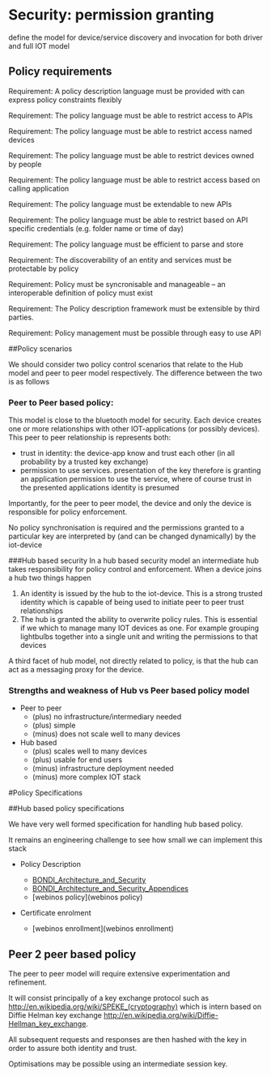 
# Security: permission granting

define the model for device/service discovery and invocation for both driver and full IOT model



## Policy requirements

Requirement: A policy description language must be provided with can express policy constraints flexibly 

Requirement: The policy language must be able to restrict access to APIs

Requirement: The policy language must be able to restrict access named devices

Requirement: The policy language must be able to restrict devices owned by people

Requirement: The policy language must be able to restrict access based on calling application

Requirement: The policy language must be extendable to new APIs

Requirement: The policy language must be able to restrict based on API specific credentials (e.g. folder name or time of day)

Requirement: The policy language must be efficient to parse and store

Requirement: The discoverability of an entity and services must be protectable by policy

Requirement: Policy must be syncronisable and manageable – an interoperable definition of policy must exist

Requirement: The Policy description framework must be extensible by third parties.

Requirement: Policy management must be possible through easy to use API

##Policy scenarios


We should consider two policy control scenarios that relate to the Hub model and peer to peer model respectively. The difference between the two is as follows

### Peer to Peer based policy: 
This model is close to the bluetooth model for security. Each device creates one or more relationships with other IOT-applications (or possibly devices). This peer to peer relationship is represents both:
 * trust in identity: the device-app know and trust each other (in all probability by a trusted key exchange)
 * permission to use services. presentation of the key therefore is granting an application permission to use the service, where of course trust in the presented applications identity is presumed

Importantly, for the peer to peer model, the device and only the device is responsible for policy enforcement.

No policy synchronisation is required and the permissions granted to a particular key are interpreted by (and can be changed dynamically) by the iot-device

###Hub based security
In a hub based security model an intermediate hub takes responsibility for policy control and enforcement. When a device joins a hub two things happen

1. An identity is issued by the hub to the iot-device. This is a strong trusted identity which is capable of being used to initiate peer to peer trust relationships
2. The hub is granted the ability to overwrite policy rules. This is essential if we which to manage many IOT devices as one. For example grouping lightbulbs together into a single unit and writing the permissions to that devices


A third facet of hub model, not directly related to policy, is that the hub can act as a messaging proxy for the device. 


### Strengths and weakness of Hub vs Peer based policy model

* Peer to peer
	* (plus) no infrastructure/intermediary needed
	* (plus) simple 
	* (minus) does not scale well to many devices
* Hub based
	* (plus) scales well to many devices
	* (plus) usable for end users
	* (minus) infrastructure deployment needed
	* (minus) more complex IOT stack 


#Policy Specifications

##Hub based policy specifications

We have very well formed specification for handling hub based policy.

It remains an engineering challenge to see how small we can implement this stack


* Policy Description
	* [BONDI_Architecture_and_Security](BONDI_Architecture_and_Security)
	* [BONDI_Architecture_and_Security_Appendices](BONDI_Architecture_and_Security_Appendices)
	* [webinos policy](webinos policy)

* Certificate enrolment
	* [webinos enrollment](webinos enrollment)


## Peer 2 peer based policy 

The peer to peer model will require extensive experimentation and refinement.

It will consist principally of a key exchange protocol such as http://en.wikipedia.org/wiki/SPEKE_(cryptography) which is intern based on Diffie Helman key exchange http://en.wikipedia.org/wiki/Diffie-Hellman_key_exchange.

All subsequent requests and responses are then hashed with the key in order to assure both identity and trust.

Optimisations may be possible using an intermediate session key.








